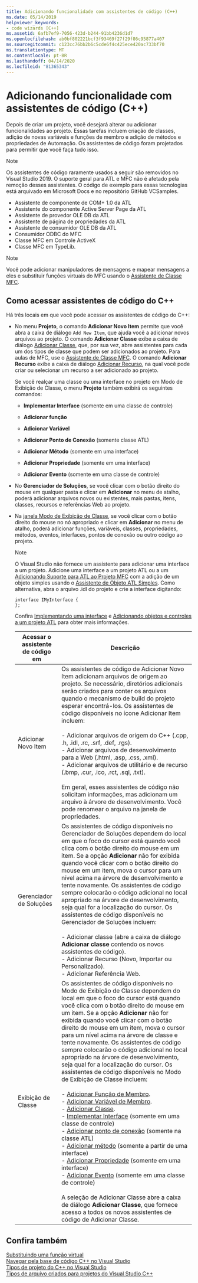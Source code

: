 ```yaml
---
title: Adicionando funcionalidade com assistentes de código (C++)
ms.date: 05/14/2019
helpviewer_keywords:
- code wizards [C++]
ms.assetid: 6afb7ef9-7056-423d-b244-91bb4236d1d7
ms.openlocfilehash: ab0bf802221bcf3f93469f27f29f86c95877a407
ms.sourcegitcommit: c123cc76bb2b6c5cde6f4c425ece420ac733bf70
ms.translationtype: MT
ms.contentlocale: pt-BR
ms.lasthandoff: 04/14/2020
ms.locfileid: "81365343"
---
```

# <a name="adding-functionality-with-code-wizards-c"></a>Adicionando funcionalidade com assistentes de código (C++)

Depois de criar um projeto, você desejará alterar ou adicionar funcionalidades ao projeto. Essas tarefas incluem criação de classes, adição de novas variáveis e funções de membro e adição de métodos e propriedades de Automação. Os assistentes de código foram projetados para permitir que você faça tudo isso.

> [!NOTE]
> Os assistentes de código raramente usados a seguir são removidos no Visual Studio 2019. O suporte geral para ATL e MFC não é afetado pela remoção desses assistentes. O código de exemplo para essas tecnologias está arquivado em Microsoft Docs e no repositório GitHub VCSamples.

- Assistente de componente de COM+ 1.0 da ATL
- Assistente do componente Active Server Page da ATL
- Assistente de provedor OLE DB da ATL
- Assistente de página de propriedades da ATL
- Assistente de consumidor OLE DB da ATL
- Consumidor ODBC do MFC
- Classe MFC em Controle ActiveX
- Classe MFC em TypeLib.

> [!NOTE]
> Você pode adicionar manipuladores de mensagens e mapear mensagens a eles e substituir funções virtuais do MFC usando o [Assistente de Classe MFC](../mfc/reference/mfc-class-wizard.md).

## <a name="accessing-c-code-wizards"></a>Como acessar assistentes de código do C++

Há três locais em que você pode acessar os assistentes de código do C++:

- No menu **Projeto**, o comando **Adicionar Novo Item** permite que você abra a caixa de diálogo `Add New Item`, que ajuda você a adicionar novos arquivos ao projeto. O comando **Adicionar Classe** exibe a caixa de diálogo [Adicionar Classe](../ide/add-class-dialog-box.md), que, por sua vez, abre assistentes para cada um dos tipos de classe que podem ser adicionados ao projeto. Para aulas de MFC, use o [Assistente de Classe MFC](../mfc/reference/mfc-class-wizard.md). O comando **Adicionar Recurso** exibe a caixa de diálogo [Adicionar Recurso](../windows/add-resource-dialog-box.md), na qual você pode criar ou selecionar um recurso a ser adicionado ao projeto.

   Se você realçar uma classe ou uma interface no projeto em Modo de Exibição de Classe, o menu **Projeto** também exibirá os seguintes comandos:

  - **Implementar Interface** (somente em uma classe de controle)

  - **Adicionar função**

  - **Adicionar Variável**

  - **Adicionar Ponto de Conexão** (somente classe ATL)

  - **Adicionar Método** (somente em uma interface)

  - **Adicionar Propriedade** (somente em uma interface)

  - **Adicionar Evento** (somente em uma classe de controle)

- No **Gerenciador de Soluções**, se você clicar com o botão direito do mouse em qualquer pasta e clicar em **Adicionar** no menu de atalho, poderá adicionar arquivos novos ou existentes, mais pastas, itens, classes, recursos e referências Web ao projeto.

- Na [janela Modo de Exibição de Classe](/visualstudio/ide/viewing-the-structure-of-code), se você clicar com o botão direito do mouse no nó apropriado e clicar em **Adicionar** no menu de atalho, poderá adicionar funções, variáveis, classes, propriedades, métodos, eventos, interfaces, pontos de conexão ou outro código ao projeto.

   > [!NOTE]
   > O Visual Studio não fornece um assistente para adicionar uma interface a um projeto. Adicione uma interface a um projeto ATL ou a um [Adicionando Suporte para ATL ao Projeto MFC](../mfc/reference/adding-atl-support-to-your-mfc-project.md) com a adição de um objeto simples usando o [Assistente de Objeto ATL Simples](../atl/reference/atl-simple-object-wizard.md). Como alternativa, abra o arquivo .idl do projeto e crie a interface digitando:

    ```IDL
    interface IMyInterface {
    };
    ```

   Confira [Implementando uma interface](../ide/implementing-an-interface-visual-cpp.md) e [Adicionando objetos e controles a um projeto ATL](../atl/reference/adding-objects-and-controls-to-an-atl-project.md) para obter mais informações.

   |Acessar o assistente de código em|Descrição|
   |-----------------------------|-----------------|
   |Adicionar Novo Item|Os assistentes de código de Adicionar Novo Item adicionam arquivos de origem ao projeto. Se necessário, diretórios adicionais serão criados para conter os arquivos quando o mecanismo de build do projeto esperar encontrá-los. Os assistentes de código disponíveis no ícone Adicionar Item incluem:<br /><br />- Adicionar arquivos de origem do C++ (.cpp, .h, .idl, .rc, .srf, .def, .rgs).<br />- Adicionar arquivos de desenvolvimento para a Web (.html, .asp, .css, .xml).<br />- Adicionar arquivos de utilitário e de recurso (.bmp, .cur, .ico, .rct, .sql, .txt).<br /><br />Em geral, esses assistentes de código não solicitam informações, mas adicionam um arquivo à árvore de desenvolvimento. Você pode renomear o arquivo na janela de propriedades.|
   |Gerenciador de Soluções|Os assistentes de código disponíveis no Gerenciador de Soluções dependem do local em que o foco do cursor está quando você clica com o botão direito do mouse em um item. Se a opção **Adicionar** não for exibida quando você clicar com o botão direito do mouse em um item, mova o cursor para um nível acima na árvore de desenvolvimento e tente novamente. Os assistentes de código sempre colocarão o código adicional no local apropriado na árvore de desenvolvimento, seja qual for a localização do cursor. Os assistentes de código disponíveis no Gerenciador de Soluções incluem:<br /><br />- Adicionar classe (abre a caixa de diálogo **Adicionar classe** contendo os novos assistentes de código).<br />- Adicionar Recurso (Novo, Importar ou Personalizado).<br />- Adicionar Referência Web.|
   |Exibição de Classe|Os assistentes de código disponíveis no Modo de Exibição de Classe dependem do local em que o foco do cursor está quando você clica com o botão direito do mouse em um item. Se a opção **Adicionar** não for exibida quando você clicar com o botão direito do mouse em um item, mova o cursor para um nível acima na árvore de classe e tente novamente. Os assistentes de código sempre colocarão o código adicional no local apropriado na árvore de desenvolvimento, seja qual for a localização do cursor. Os assistentes de código disponíveis no Modo de Exibição de Classe incluem:<br /><br />- [Adicionar Função de Membro](../ide/adding-a-member-function-visual-cpp.md).<br />- [Adicionar Variável de Membro](../ide/adding-a-member-variable-visual-cpp.md).<br />- [Adicionar Classe](../ide/adding-a-class-visual-cpp.md).<br />- [Implementar Interface](../ide/implement-interface-wizard.md) (somente em uma classe de controle)<br />- [Adicionar ponto de conexão](../ide/implement-connection-point-wizard.md) (somente na classe ATL)<br />- [Adicionar método](../ide/add-method-wizard.md) (somente a partir de uma interface)<br />- [Adicionar Propriedade](../ide/names-add-property-wizard.md) (somente em uma interface)<br />- [Adicionar Evento](../ide/add-event-wizard.md) (somente em uma classe de controle)<br /><br />A seleção de Adicionar Classe abre a caixa de diálogo **Adicionar Classe**, que fornece acesso a todos os novos assistentes de código de Adicionar Classe.|

## <a name="see-also"></a>Confira também

[Substituindo uma função virtual](../ide/overriding-a-virtual-function-visual-cpp.md)<br>
[Navegar pela base de código C++ no Visual Studio](../ide/navigate-code-cpp.md)<br>
[Tipos de projeto do C++ no Visual Studio](../build/reference/visual-cpp-project-types.md)<br>
[Tipos de arquivo criados para projetos do Visual Studio C++](../build/reference/file-types-created-for-visual-cpp-projects.md)
